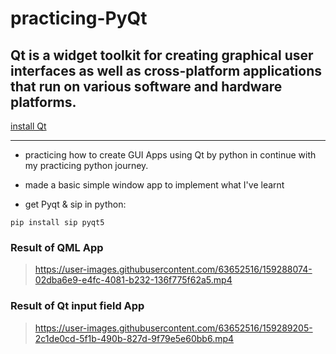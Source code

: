 # practicing-PyQt

## Qt is a widget toolkit for creating graphical user interfaces as well as cross-platform applications that run on various software and hardware platforms.

[install Qt](https://www.qt.io/download-qt-installer)

***
- practicing how to create GUI Apps using Qt by python in continue with my practicing python journey.
- made a basic simple window app to implement what I've learnt

- get Pyqt & sip in python:

```
pip install sip pyqt5
```

### Result of QML App
> https://user-images.githubusercontent.com/63652516/159288074-02dba6e9-e4fc-4081-b232-136f775f62a5.mp4

### Result of Qt input field App
> https://user-images.githubusercontent.com/63652516/159289205-2c1de0cd-5f1b-490b-827d-9f79e5e60bb6.mp4







